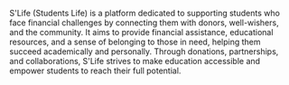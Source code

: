 S'Life (Students Life) is a platform dedicated to supporting students who face financial challenges by connecting them with donors, well-wishers, and the community. It aims to provide financial assistance, educational resources, and a sense of belonging to those in need, helping them succeed academically and personally. Through donations, partnerships, and collaborations, S'Life strives to make education accessible and empower students to reach their full potential.